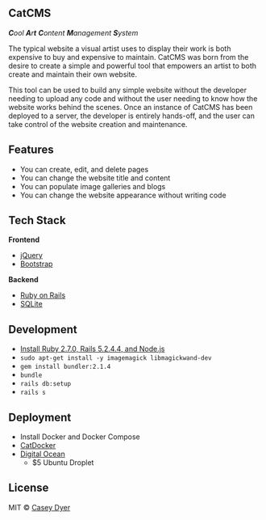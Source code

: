 ## CatCMS

_**C**ool **A**r**t** **C**ontent **M**anagement **S**ystem_

The typical website a visual artist uses to display their work is both expensive to buy and expensive to maintain. CatCMS was born from the desire to create a simple and powerful tool that empowers an artist to both create and maintain their own website.

This tool can be used to build any simple website without the developer needing to upload any code and without the user needing to know how the website works behind the scenes. Once an instance of CatCMS has been deployed to a server, the developer is entirely hands-off, and the user can take control of the website creation and maintenance.

## Features

- You can create, edit, and delete pages
- You can change the website title and content
- You can populate image galleries and blogs
- You can change the website appearance without writing code

## Tech Stack

<b>Frontend</b>

- [jQuery](https://jquery.com/)
- [Bootstrap](https://getbootstrap.com/)

<b>Backend</b>

- [Ruby on Rails](https://rubyonrails.org/)
- [SQLite](https://www.sqlite.org/index.html)

## Development

- [Install Ruby 2.7.0, Rails 5.2.4.4, and Node.js](https://gorails.com/setup)
- `sudo apt-get install -y imagemagick libmagickwand-dev`
- `gem install bundler:2.1.4`
- `bundle`
- `rails db:setup`
- `rails s`

## Deployment

- Install Docker and Docker Compose
- [CatDocker](https://github.com/dyersituations/catdocker)
- [Digital Ocean](https://www.digitalocean.com/)
  - $5 Ubuntu Droplet

## License

MIT © [Casey Dyer](https://github.com/dyersituations)

